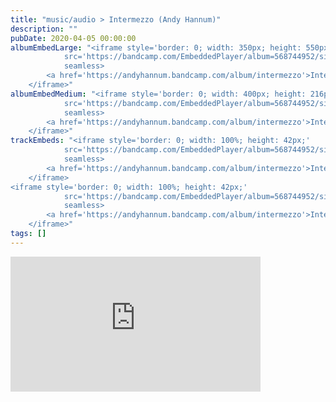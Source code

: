 ```yaml
---
title: "music/audio > Intermezzo (Andy Hannum)"
description: ""
pubDate: 2020-04-05 00:00:00
albumEmbedLarge: "<iframe style='border: 0; width: 350px; height: 550px;' 
            src='https://bandcamp.com/EmbeddedPlayer/album=568744952/size=large/bgcol=ffffff/linkcol=0687f5/tracklist=true/transparent=true/' 
            seamless>
        <a href='https://andyhannum.bandcamp.com/album/intermezzo'>Intermezzo by Andy Hannum</a>
    </iframe>"
albumEmbedMedium: "<iframe style='border: 0; width: 400px; height: 216px;' 
            src='https://bandcamp.com/EmbeddedPlayer/album=568744952/size=large/bgcol=ffffff/linkcol=0687f5/tracklist=true/artwork=small/transparent=true/' 
            seamless>
        <a href='https://andyhannum.bandcamp.com/album/intermezzo'>Intermezzo by Andy Hannum</a>
    </iframe>"
trackEmbeds: "<iframe style='border: 0; width: 100%; height: 42px;' 
            src='https://bandcamp.com/EmbeddedPlayer/album=568744952/size=small/bgcol=ffffff/linkcol=0687f5/track=3422308072/transparent=true/' 
            seamless>
        <a href='https://andyhannum.bandcamp.com/album/intermezzo'>Intermezzo by Andy Hannum</a>
    </iframe>
<iframe style='border: 0; width: 100%; height: 42px;' 
            src='https://bandcamp.com/EmbeddedPlayer/album=568744952/size=small/bgcol=ffffff/linkcol=0687f5/track=1997613161/transparent=true/' 
            seamless>
        <a href='https://andyhannum.bandcamp.com/album/intermezzo'>Intermezzo by Andy Hannum</a>
    </iframe>"
tags: []
---
```


<iframe style='border: 0; width: 400px; height: 216px;' 
            src='https://bandcamp.com/EmbeddedPlayer/album=568744952/size=large/bgcol=ffffff/linkcol=0687f5/tracklist=true/artwork=small/transparent=true/' 
            seamless>
        <a href='https://andyhannum.bandcamp.com/album/intermezzo'>Intermezzo by Andy Hannum</a>
    </iframe>
